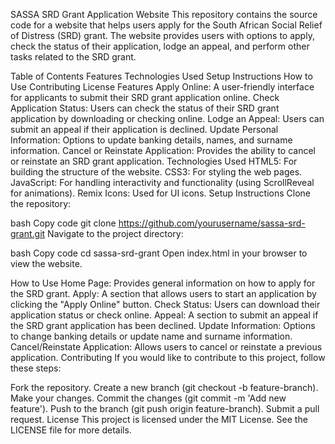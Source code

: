 SASSA SRD Grant Application Website
This repository contains the source code for a website that helps users apply for the South African Social Relief of Distress (SRD) grant. The website provides users with options to apply, check the status of their application, lodge an appeal, and perform other tasks related to the SRD grant.

Table of Contents
Features
Technologies Used
Setup Instructions
How to Use
Contributing
License
Features
Apply Online: A user-friendly interface for applicants to submit their SRD grant application online.
Check Application Status: Users can check the status of their SRD grant application by downloading or checking online.
Lodge an Appeal: Users can submit an appeal if their application is declined.
Update Personal Information: Options to update banking details, names, and surname information.
Cancel or Reinstate Application: Provides the ability to cancel or reinstate an SRD grant application.
Technologies Used
HTML5: For building the structure of the website.
CSS3: For styling the web pages.
JavaScript: For handling interactivity and functionality (using ScrollReveal for animations).
Remix Icons: Used for UI icons.
Setup Instructions
Clone the repository:

bash
Copy code
git clone https://github.com/yourusername/sassa-srd-grant.git
Navigate to the project directory:

bash
Copy code
cd sassa-srd-grant
Open index.html in your browser to view the website.

How to Use
Home Page: Provides general information on how to apply for the SRD grant.
Apply: A section that allows users to start an application by clicking the "Apply Online" button.
Check Status: Users can download their application status or check online.
Appeal: A section to submit an appeal if the SRD grant application has been declined.
Update Information: Options to change banking details or update name and surname information.
Cancel/Reinstate Application: Allows users to cancel or reinstate a previous application.
Contributing
If you would like to contribute to this project, follow these steps:

Fork the repository.
Create a new branch (git checkout -b feature-branch).
Make your changes.
Commit the changes (git commit -m 'Add new feature').
Push to the branch (git push origin feature-branch).
Submit a pull request.
License
This project is licensed under the MIT License. See the LICENSE file for more details.
